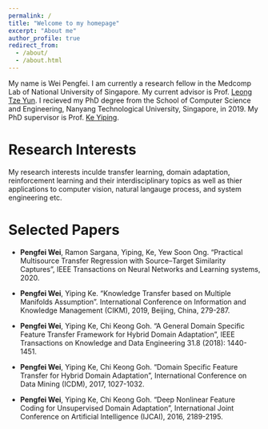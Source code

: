 ```yaml
---
permalink: /
title: "Welcome to my homepage"
excerpt: "About me"
author_profile: true
redirect_from: 
  - /about/
  - /about.html
---
```


My name is Wei Pengfei. I am currently a research fellow in the Medcomp Lab of National University of Singapore. My current advisor is Prof. [Leong Tze Yun](https://www.comp.nus.edu.sg/~leongty/Home.html). I recieved my PhD degree from the School of Computer Science and Engineering, Nanyang Technological University, Singapore, in 2019. My PhD supervisor is Prof. [Ke Yiping](https://research.ntu.edu.sg/expertise/academicprofile/Pages/StaffProfile.aspx?ST_EMAILID=YPKE&CategoryDescription=ComputerScienceandEngineering).

Research Interests
======
My research interests inculde transfer learning, domain adaptation, reinforcement learning and their interdisciplinary topics as well as thier applications to computer vision, natural langauge process, and system engineering etc.


Selected Papers
======
-	**Pengfei Wei**, Ramon Sargana, Yiping, Ke, Yew Soon Ong. “Practical Multisource Transfer Regression with Source–Target Similarity Captures”, IEEE Transactions on Neural Networks and Learning systems, 2020. 

-	**Pengfei Wei**, Yiping Ke. “Knowledge Transfer based on Multiple Manifolds Assumption”. International Conference on Information and Knowledge Management (CIKM), 2019, Beijing, China, 279-287.

- **Pengfei Wei**, Yiping Ke, Chi Keong Goh. “A General Domain Specific Feature Transfer Framework for Hybrid Domain Adaptation”, IEEE Transactions on Knowledge and Data Engineering 31.8 (2018): 1440-1451.

-	**Pengfei Wei**, Yiping Ke, Chi Keong Goh. “Domain Specific Feature Transfer for Hybrid Domain Adaptation”, International Conference on Data Mining (ICDM), 2017, 1027-1032. 

-	**Pengfei Wei**, Yiping Ke, Chi Keong Goh. “Deep Nonlinear Feature Coding for Unsupervised Domain Adaptation”, International Joint Conference on Artificial Intelligence (IJCAI), 2016, 2189-2195.

<script type="text/javascript" id="clstr_globe" src="//clustrmaps.com/globe.js?d=ciVs4u2wbw7OBuGkwyDsEPEZdJ1WyonWh2FoqYgAkec"></script>
<script type="text/javascript" id="clustrmaps" src="//clustrmaps.com/map_v2.js?d=ciVs4u2wbw7OBuGkwyDsEPEZdJ1WyonWh2FoqYgAkec&cl=ffffff&w=a"></script>
